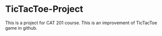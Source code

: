 # TicTacToe-Project
This is a project for CAT 201 course.
This is an improvement of TicTacToe game in github.

